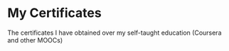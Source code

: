 # My Certificates
The certificates I have obtained over my self-taught education (Coursera and other MOOCs)
